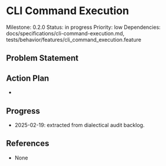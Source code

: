 # CLI Command Execution
Milestone: 0.2.0
Status: in progress
Priority: low
Dependencies: docs/specifications/cli-command-execution.md, tests/behavior/features/cli_command_execution.feature

## Problem Statement
<description>


## Action Plan
- <tasks>

## Progress
- 2025-02-19: extracted from dialectical audit backlog.

## References
- None
